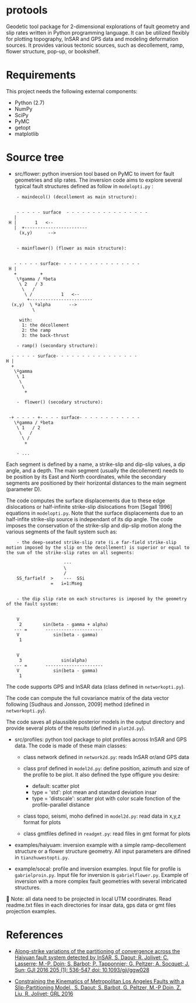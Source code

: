 # protools
Geodetic tool package for 2-dimensional explorations of fault geometry and slip rates written in Python programming language. It can be utilized flexibly for plotting topography, InSAR and GPS data and modeling deformation sources. It provides various tectonic sources, such as decollement, ramp, flower structure, pop-up, or bookshelf.

 Requirements
=============
This project needs the following external components:
 * Python (2.7)
 * NumPy
 * SciPy 
 * PyMC
 * getopt
 * matplotlib 

 Source tree
============

  * src/flower: python inversion tool based on PyMC to invert for fault geometries and slip rates. The inversion code aims to explore several typical fault structures defined as follow in `modelopti.py` : 

```
    - maindecol() (decollement as main structure):


    - - - - - surface  - - - - - - - - - - - - - - - -
   |  
 H |       1   <--
   |  +------------------------
     (x,y)      --> 


    - mainflower() (flower as main structure):


   - - - - - surface- - - - - - - - - - - - - - - -
 H |
   +         + 
    \ºgamma / ºbeta
     \ 2   / 3
      \   /
       \ /           1   <--
        +------------------------
  (x,y)  \ ºalpha       -->        
          \                             
      
	 with:
      1: the décollement
      2: the ramp
      3: the back-thrust

    - ramp() (secondary structure):

  - - - - - surface- - - - - - - - - - - - - - - -
H |
  +   
   \ºgamma  
    \ 1    
     \   
      \  
	   +	
    
    -  flower() (secodary structure):


 -+ - - - - +- - - - surface- - - - - - - - - - - -
   \ºgamma / ºbeta
    \ 1   / 2
     \   /
      \ /           
       +  

    - ...

```

Each segment is defined by a name, a strike-slip and dip-slip values, a dip angle, and a depth. The main segment (usually the decollement) needs to be position by its East and North coordinates, while the secondary segments are positioned by their horizontal distances to the main segment (parameter D). 

The code computes the surface displacements due to these edge dislocations or half-infinite strike-slip dislocations from [Segall 1996] equations in `modelopti.py`. Note that the surface displacements due to an half-infite strike-slip source is independant of its dip angle. The code imposes the conservation of the strike-slip and dip-slip motion along the various segments of the fault system such as:

```
	- the deep-seated strike-slip rate (i.e far-field strike-slip motion imposed by the slip on the decollement) is superior or equal to the sum of the strike-slip rates on all segments:
					
				      ---	
				      \
				      /
	SS_farfielf  > 	  ---  SSi
				 = 	 i=1:Mseg
		

	- the dip slip rate on each structures is imposed by the geometry of the fault system:


    V
     2        sin(beta - gamma + alpha)
   --- =       ----------------------
    V             sin(beta - gamma)
     1


    V
     3               sin(alpha)
   --- =       ----------------------
    V             sin(beta - gamma)
     1

```   

The code supports GPS and InSAR data (class defined in `networkopti.py`).

The code can compute the full covariance matrix of the data vector following [Sudhaus and Jonsson, 2009] method (defined in `networkopti.py`).

The code saves all plaussible posterior models in the output directory and provide several plots of the results (defined in `plot2d.py`). 

  * src/profiles: python tool package to plot profiles across InSAR and GPS data. The code is made of these main classes:

    - class network defined in `network2d.py`: reads InSAR or/and GPS data
    - class prof defined in `model2d.py`: define position, azimuth and size of the profile to be plot. It also defined the type offigure you desire:
		- default: scatter plot 
		- type = 'std': plot mean and standard deviation insar
		- type = 'distscale': scatter plot with color scale fonction of the profile-parallel distance		

    - class topo, seismi, moho defined in `model2d.py`: read data in x,y,z format for plots
    - class gmtfiles defined in `readgmt.py`: read files in gmt format for plots

  * examples/haiyuam: inversion example  with a simple ramp-decollement structure or a flower structure geometry. All input parameters are difined in `tianzhuwestopti.py`.
  
  * example/socal: profile and inversion examples. Input file for profile is `gabrielproin.py`. Input file for inversion is `gabrielflower.py`. Example of inversion with a more complex fault geometries with several imbricated structures. 

:memo: Note: all data need to be projected in local UTM coordinates. Read readme.txt files in each directories for insar data, gps data or gmt files projection examples.
 
 References
============

  * [Along-strike variations of the partitioning of convergence across the Haiyuan fault system detected by InSAR, S. Daout; R. Jolivet; C. Lasserre; M.-P. Doin; S. Barbot; P. Tapponnier; G. Peltzer; A. Socquet; J. Sun; GJI 2016 205 (1): 536-547 doi: 10.1093/gji/ggw028](https://academic.oup.com/gji/article-abstract/205/1/536/2594860/Along-strike-variations-of-the-partitioning-of)

  * [Constraining the Kinematics of Metropolitan Los Angeles Faults with a Slip-Partitioning Model., S. Daout; S. Barbot, G. Peltzer, M.-P Doin, Z. Liu, R. Jolivet; GRL 2016](http://onlinelibrary.wiley.com/doi/10.1002/2016GL071061/full)

